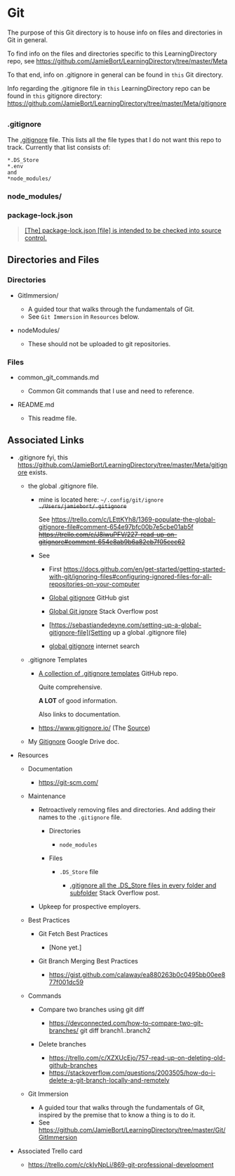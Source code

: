 # Git

The purpose of this Git directory is to house info on files and directories in Git in general.

To find info on the files and directories specific to this LearningDirectory repo, see https://github.com/JamieBort/LearningDirectory/tree/master/Meta

To that end,
info on .gitignore in general can be found in `this` Git directory.

Info regarding the .gitignore file in `this` LearningDirectory repo can be found in `this` gitignore directory:
https://github.com/JamieBort/LearningDirectory/tree/master/Meta/gitignore

##

### .gitignore

The [.gitignore](https://github.com/JamieBort/LearningDirectory/blob/master/.gitignore) file. This lists all the file types that I do not want this repo to track.
Currently that list consists of:

```
*.DS_Store
*.env
and
*node_modules/
```

### node_modules/

### package-lock.json

> [[The] package-lock.json [file] is intended to be checked into source control.](https://stackoverflow.com/a/44210813)

## Directories and Files

### Directories

- GitImmersion/

  - A guided tour that walks through the fundamentals of Git.
  - See `Git Immersion` in `Resources` below.

- nodeModules/

  - These should not be uploaded to git repositories.

### Files

- common_git_commands.md

  - Common Git commands that I use and need to reference.

- README.md

  - This readme file.

## Associated Links

- .gitignore
  fyi, this https://github.com/JamieBort/LearningDirectory/tree/master/Meta/gitignore exists.

  - the global .gitignore file.

    - mine is located here: `~/.config/git/ignore` ~~`./Users/jamiebort/.gitignore`~~

      See https://trello.com/c/LEttKYh8/1369-populate-the-global-gitignore-file#comment-654e97bfc00b7e5cbe01ab5f ~~https://trello.com/c/J8iwuPFV/227-read-up-on-gitignore#comment-654e8ab9b6a82eb7f05cec62~~

    - See

      - First https://docs.github.com/en/get-started/getting-started-with-git/ignoring-files#configuring-ignored-files-for-all-repositories-on-your-computer

      - [Global gitignore](https://gist.github.com/subfuzion/db7f57fff2fb6998a16c) GitHub gist

      - [Global Git ignore](https://stackoverflow.com/questions/7335420/global-git-ignore) Stack Overflow post

      - [https://sebastiandedeyne.com/setting-up-a-global-gitignore-file](Setting up a global .gitignore file)

      - [global gitignore](https://www.google.com/search?aqs=chrome..69i57.3253j0j7&ie=UTF-8&oq=global%20gitignore&q=global%20gitignore&sourceid=chrome&utm_source=pocket_saves) internet search

  - .gitignore Templates

    - [A collection of .gitignore templates](https://github.com/github/gitignore) GitHub repo.

      Quite comprehensive.

      **A LOT** of good information.

      Also links to documentation.

    - https://www.gitignore.io/ (The [Source](https://stackoverflow.com/a/60221045/8210460))

  - My [Gitignore](https://docs.google.com/document/d/1jjaClZ6chwkRsA4jQJf6zIMMsiOrYBqi6bvuSSJ3NaU/edit#heading=h.5tr8sqn1eyz0) Google Drive doc.

- Resources

  - Documentation

    - https://git-scm.com/

  - Maintenance

    - Retroactively removing files and directories. And adding their names to the `.gitignore` file.

      - Directories

        - `node_modules`

      - Files

        - `.DS_Store` file

          - [.gitignore all the .DS_Store files in every folder and subfolder](https://stackoverflow.com/questions/18393498/gitignore-all-the-ds-store-files-in-every-folder-and-subfolder/38797342?utm_source=pocket_reader) Stack Overflow post.

    - Upkeep for prospective employers.

  - Best Practices

    - Git Fetch Best Practices

      - [None yet.]

    - Git Branch Merging Best Practices

      - https://gist.github.com/calaway/ea880263b0c0495bb00ee877f001dc59

  - Commands

    - Compare two branches using git diff

      - https://devconnected.com/how-to-compare-two-git-branches/
        git diff branch1..branch2

    - Delete branches

      - https://trello.com/c/XZXUcEjo/757-read-up-on-deleting-old-github-branches
      - https://stackoverflow.com/questions/2003505/how-do-i-delete-a-git-branch-locally-and-remotely

  - Git Immersion

    - A guided tour that walks through the fundamentals of Git, inspired by the premise that to know a thing is to do it.
    - See https://github.com/JamieBort/LearningDirectory/tree/master/Git/GitImmersion

- Associated Trello card

  - https://trello.com/c/ckIvNpLi/869-git-professional-development
